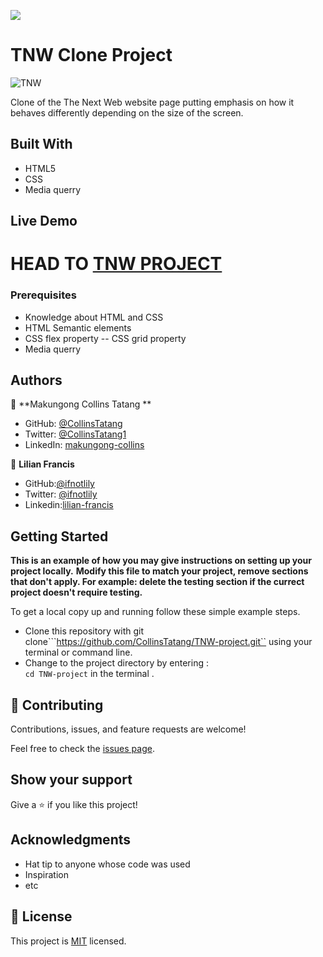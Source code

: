 ![](https://img.shields.io/badge/Microverse-blueviolet)

# TNW Clone Project

![TNW](https://user-images.githubusercontent.com/37639594/105220349-42c31000-5b60-11eb-9061-95509ac37a01.png)

Clone of the The Next Web website page putting emphasis on how it behaves differently depending on the size of the screen.

## Built With

- HTML5
- CSS
- Media querry


## Live Demo

HEAD TO
[TNW PROJECT](https://collinstatang.github.io/TNW-project/)
=======





### Prerequisites

-  Knowledge about HTML and CSS
-  HTML Semantic elements
-  CSS flex property
-- CSS grid property
-  Media querry





## Authors

👤 **Makungong Collins Tatang
**

- GitHub: [@CollinsTatang](https://github.com/CollinsTatang)
- Twitter: [@CollinsTatang1](https://twitter.com/CollinsTatang1)
- LinkedIn: [makungong-collins](https://www.linkedin.com/in/makungong-collins-b43260190/)

👤 **Lilian Francis**


- GitHub:[@ifnotlily](https://github.com/ifnotlily)
- Twitter: [@ifnotlily](https://twitter.com/ifnotlily)
- Linkedin:[lilian-francis](https://www.linkedin.com/in/lilian-francis)

## Getting Started

**This is an example of how you may give instructions on setting up your project locally.**
**Modify this file to match your project, remove sections that don't apply. For example: delete the testing section if the currect project doesn't require testing.**


To get a local copy up and running follow these simple example steps.
- Clone this repository with git clone```https://github.com/CollinsTatang/TNW-project.git`` using your terminal or command line.
- Change to the project directory by entering : <br>
```cd TNW-project``` in the terminal .

## 🤝 Contributing

Contributions, issues, and feature requests are welcome!

Feel free to check the [issues page](issues/).

## Show your support

Give a ⭐️ if you like this project!

## Acknowledgments

- Hat tip to anyone whose code was used
- Inspiration
- etc

## 📝 License

This project is [MIT](https://choosealicense.com/licenses/mit/) licensed.
